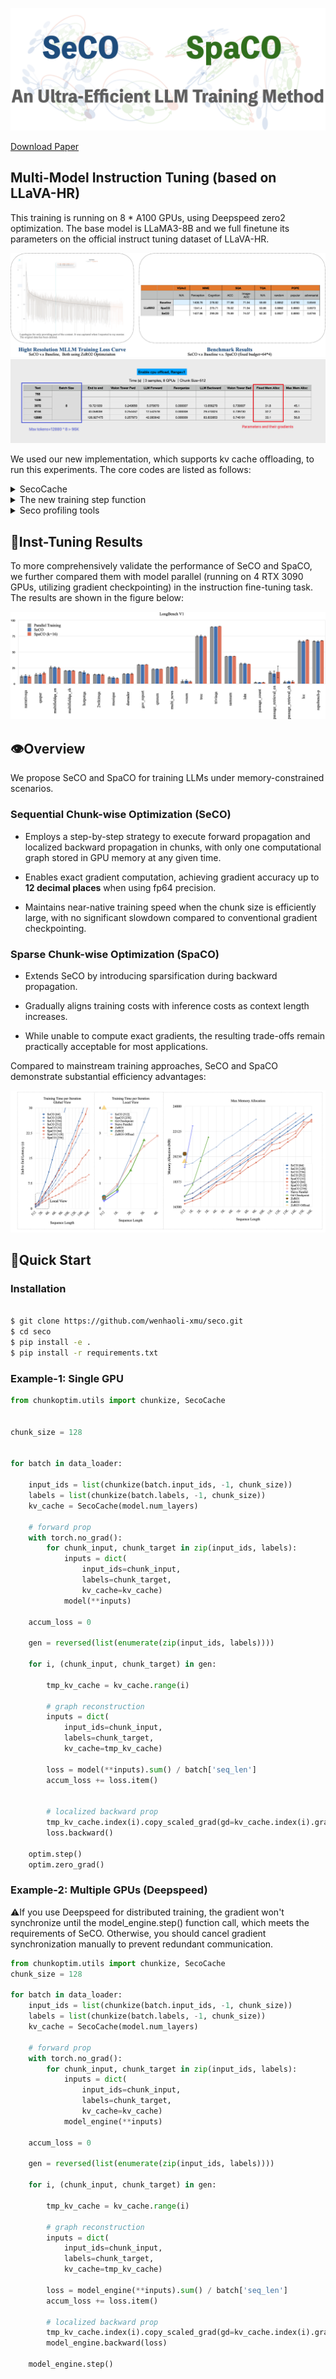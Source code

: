 ![img](docs/main.png)

[Download Paper](https://github.com/wenhaoli-xmu/seco/raw/main/320.pdf)

## Multi-Model Instruction Tuning (based on LLaVA-HR)

This training is running on 8 * A100 GPUs, using Deepspeed zero2 optimization. The base model is LLaMA3-8B and we full finetune its parameters on the official instruct tuning dataset of LLaVA-HR.

![img](docs/mllm.png)
![img](docs/timecost.png)

We used our new implementation, which supports kv cache offloading, to run this experiments. The core codes are listed as follows:

<details>
<summary>SecoCache</summary>
<code>
class LayerCache(torch.nn.Module):
    def __init__(self, seq_dim=-2):
        super().__init__()
        self.seq_dim = seq_dim
        self.reset()

    def reset(self):
        self.keys = torch.nn.ParameterList()
        self.vals = torch.nn.ParameterList()
        self.current_device = 'cuda'
        self.key_bwd = None
        self.val_bwd = None
        self.visible_range = None

    def append(self, key, val):
        self.keys.append(torch.nn.Parameter(key, requires_grad=False))
        self.vals.append(torch.nn.Parameter(val, requires_grad=False))

    def move_to_cpu(self):
        if self.current_device != 'cpu':
            self.to('cpu', non_blocking=True)
        self.current_device = 'cpu'
    
    def move_to_cuda(self):
        if self.current_device != 'cuda':
            self.to('cuda', non_blocking=True)
        self.current_device = 'cuda'

    def length(self):
        if self.visible_range is not None:
            past_keys = self.keys[:self.visible_range]
        else:
            past_keys = self.keys
        return sum([x.shape[self.seq_dim] for x in past_keys])
    
    def gather(self):
        past_keys = self.keys if self.visible_range is None else self.keys[:self.visible_range]
        past_vals = self.vals if self.visible_range is None else self.vals[:self.visible_range]
        return (
            torch.cat([*past_keys], dim=self.seq_dim),
            torch.cat([*past_vals], dim=self.seq_dim))
    
    def delete_rear(self):
        self.keys, key = self.keys[:-1], self.keys[-1]
        self.vals, val = self.vals[:-1], self.vals[-1]
        del key, val
    
    def update(self, key, val):
        try:
            past_keys = self.keys if self.visible_range is None else self.keys[:self.visible_range]
            past_vals = self.vals if self.visible_range is None else self.vals[:self.visible_range]
            ret_keys = torch.cat([*past_keys, key], dim=self.seq_dim)
            ret_vals = torch.cat([*past_vals, val], dim=self.seq_dim)
            return ret_keys, ret_vals
        finally:
            if not torch.is_grad_enabled():
                self.append(key, val)
            else:
                self.key_bwd = key
                self.val_bwd = val

    def get(self, idx):
        return self.keys[idx], self.vals[idx]
    
    def get_bwd(self):
        return self.key_bwd, self.val_bwd

    def pre_reconstruction(self, idx):
        self.visible_range = idx

    def after_backward(self):
        del self.key_bwd, self.val_bwd
        self.visible_range = None
        self.key_bwd = None
        self.val_bwd = None
        self.delete_rear()


class SecoCache:
    def __init__(self, num_layers, cpu_offload=None, seq_dim=-2):
        self.num_layers = num_layers    
        self.cpu_offload = cpu_offload
        self.seq_dim = seq_dim
        self.reset()

    def visit(self, layer_idx, reverse=False):
        if self.cpu_offload is not None:
            factor = -1 if reverse else 1
            cuda_layers = [
                (layer_idx + self.num_layers + factor * i) % self.num_layers 
                for i in range(self.cpu_offload)]
            cpu_layers = filter(lambda x: x not in cuda_layers, range(self.num_layers))
            for lid in cpu_layers:
                self.cache[lid].move_to_cpu()
            for lid in cuda_layers:
                self.cache[lid].move_to_cuda()

    def update(self, layer_idx, key, val):
        self.visit(layer_idx)
        return self.cache[layer_idx].update(key, val)
    
    def length(self, layer_idx):
        return self.cache[layer_idx].length()
    
    def gather(self, layer_idx):
        self.visit(layer_idx)
        return self.cache[layer_idx].gather()

    def reset(self):
        if hasattr(self, 'cache'):
            del self.cache
        self.cache = [
            LayerCache(seq_dim=self.seq_dim) 
            for _ in range(self.num_layers)]

    def pre_reconstruction(self, idx):
        for c in self.cache:
            c.pre_reconstruction(idx)

    def additive_hook(self, grad, base, layer_idx):
        self.visit(layer_idx, reverse=True)
        if base.grad is not None:
            return grad + base.grad
        return grad

    def pre_backward(self, idx):
        for layer_idx, c in enumerate(self.cache):
            key, val = c.get(idx)
            key_bwd, val_bwd = c.get_bwd()
            key_bwd.register_hook(partial(self.additive_hook, base=key, layer_idx=layer_idx))
            val_bwd.register_hook(partial(self.additive_hook, base=val, layer_idx=layer_idx))

    def after_backward(self):
        for c in self.cache:
            c.after_backward()
    

    def collect_sparse_grad(self, indices):
        num_chunks = len(self.k_cache[0])
        assert num_chunks == 1, "Sparse gradient collection does not support multiple chunks."

        grads = list(chain.from_iterable(chain.from_iterable(self.grad)))
        num_layers_times_2 = self.num_layers * 2

        _, num_heads, _, head_dim = grads[0].shape

        indices = indices[None, :, None, :, None].expand(
            self.num_layers * 2,
            -1,
            num_heads,
            -1,
            head_dim)

        sparse_grad_list = []
        for i in range(num_layers_times_2):
            grad_i = grads[i]
            index_i = indices[i]
            sparse_i = torch.gather(grad_i, dim=2, index=index_i)
            sparse_grad_list.append(sparse_i)

        sparse_gd = _reorganize_list(sparse_grad_list, dim1=num_layers_times_2, dim2=1)
        sparse_gd = _reorganize_list(sparse_gd, dim1=self.num_layers, dim2=2)

        return sparse_gd
</code>
</details>

<details>
<summary>The new training step function</summary>
<code>
def _seco(self, model, inputs):
    fwd_chunk_size = 512
    bwd_chunk_size = 512
    valid_label_count = (inputs['labels'] != -100).sum()

    # prepare inputs
    attention_mask, inputs_embeds, labels, _ = _prepare_inputs(model, inputs)

    # align length across gpus
    inputs_embeds, labels, attention_mask, _ = _maybe_align_length_across_gpus(
        inputs_embeds, 
        labels, 
        attention_mask,
        None)

    inputs_embeds_detach = inputs_embeds.detach()
    inputs_embeds_detach.requires_grad_(True)
    labels = torch.cat((labels[:, 1:], torch.full_like(labels[:, :1], fill_value=-100)), dim=-1)

    # chunkize inputs
    inputs_embeds_list, labels_list, masks_list = _chunkize_inputs(
        [inputs_embeds_detach, labels, attention_mask],
        chunk_size=fwd_chunk_size)

    # LLM forward prop
    accum_loss, seco_cache = _first_forward_prop_seco(
        model, 
        inputs_embeds_list, 
        labels_list, 
        masks_list, 
        valid_label_count,
        cpu_offload=1)

    # maybe change chunk size before backward prop
    if fwd_chunk_size != bwd_chunk_size:
        seco_cache.reorganize(bwd_chunk_size)
        inputs_embeds_list, labels_list, masks_list = _chunkize_inputs(
            [inputs_embeds_detach, labels, attention_mask],
            chunk_size=bwd_chunk_size,)

    # LLM backward prop
    generator = reversed(list(enumerate(zip(inputs_embeds_list, labels_list))))
    for i, (chunk_embeds, chunk_labels) in generator:
        tmp_cache = seco_cache.index(i)
        seco_cache.delete(i)
        outputs = model(
            input_ids=None,
            attention_mask=torch.cat(masks_list[:i+1], dim=1),
            inputs_embeds=chunk_embeds,
            labels=chunk_labels,
            past_key_values=seco_cache,
            shift_label=False,
            is_reduce=False)
        loss = outputs['loss'].sum() / valid_label_count
        seco_cache.link_grad(tmp_cache, i)
        _backward(loss, model)
        seco_cache.delete(i)
        del tmp_cache

    inputs_embeds.register_hook(partial(
        _set_to_incomming_grad, 
        incomming_grad=inputs_embeds_detach.grad))
    _backward(inputs_embeds.sum(), model)
    _step(model, self.optimizer)

    return accum_loss / self.args.gradient_accumulation_steps
</code>
</details>


<details>
<summary>Seco profiling tools</summary>
<code>
def _profile_seco(self, model, inputs):
    from pygments.console import colorize
    from profiler import WallTime

    fwd_chunk_size = 512
    bwd_chunk_size = 512
    context_length = 6144
    valid_label_count = (inputs['labels'] != -100).sum()

    if dist.is_initialized():
        gpu_device = dist.get_rank()
    else:
        gpu_device = 0
    
    t0 = WallTime("end to end time", gpu_device)
    t1 = WallTime("vision tower fwd", gpu_device)
    t2 = WallTime("forward prop", gpu_device)
    t3 = WallTime("reorganize time", gpu_device)
    t4 = WallTime("backward prop", gpu_device)
    t5 = WallTime("vision tower bwd", gpu_device)

    while inputs['input_ids'].shape[-1] < context_length:
        inputs['input_ids'] = torch.cat([inputs['input_ids'], torch.full_like(inputs['input_ids'], fill_value=self.tokenizer.pad_token_id)], dim=-1)
        inputs['labels'] = torch.cat([inputs['labels'], torch.full_like(inputs['labels'], fill_value=-100)], dim=-1)
        inputs['attention_mask'] = torch.cat([inputs['attention_mask'], torch.full_like(inputs['attention_mask'], fill_value=0)], dim=-1)
    inputs['input_ids'] = inputs['input_ids'][:, :context_length]
    inputs['labels'] = inputs['labels'][:, :context_length]
    inputs['attention_mask'] = inputs['attention_mask'][:, :context_length]

    for _ in range(3):
        with t0:
            with t1:
                attention_mask, inputs_embeds, labels, _ = _prepare_inputs(model, inputs)

            # align length across gpus
            inputs_embeds, labels, attention_mask, _ = _maybe_align_length_across_gpus(
                inputs_embeds, 
                labels, 
                attention_mask,
                None)
            
            inputs_embeds_detach = inputs_embeds.detach()
            inputs_embeds_detach.requires_grad_(True)
            labels = torch.cat((labels[:, 1:], torch.full_like(labels[:, :1], fill_value=-100)), dim=-1)

            # chunkize inputs
            inputs_embeds_list, labels_list, masks_list = _chunkize_inputs(
                [inputs_embeds_detach, labels, attention_mask],
                chunk_size=fwd_chunk_size)

            with t2:
                accum_loss, seco_cache = _first_forward_prop_seco(
                    model, 
                    inputs_embeds_list, 
                    labels_list, 
                    masks_list, 
                    valid_label_count,
                    cpu_offload=1)

            with t3:
                if fwd_chunk_size != bwd_chunk_size:
                    seco_cache.reorganize(bwd_chunk_size)
                    inputs_embeds_list, labels_list, masks_list = _chunkize_inputs(
                        [inputs_embeds_detach, labels, attention_mask],
                        chunk_size=bwd_chunk_size)

            with t4:
                generator = reversed(list(enumerate(zip(inputs_embeds_list, labels_list))))
                for i, (chunk_embeds, chunk_labels) in generator:
                    
                    # reconstruction
                    seco_cache.pre_reconstruction(i)
                    outputs = model(
                        input_ids=None,
                        attention_mask=torch.cat(masks_list[:i+1], dim=1),
                        inputs_embeds=chunk_embeds,
                        labels=chunk_labels,
                        past_key_values=seco_cache,
                        shift_label=False,
                        is_reduce=False)
                    loss = outputs['loss'].sum() / valid_label_count

                    # backward propagation
                    seco_cache.pre_backward(i)
                    _backward(loss, model) 
                    seco_cache.after_backward()

            with t5:
                inputs_embeds.register_hook(partial(
                    _set_to_incomming_grad, 
                    incomming_grad=inputs_embeds_detach.grad))
                _backward(inputs_embeds.sum(), model)

    if not dist.is_initialized() or dist.get_rank() == 0:
        # output key information
        t0.result(detail=True)
        t1.result(detail=True)
        t2.result(detail=True)
        t3.result(detail=True)
        t4.result(detail=True)
        t5.result(detail=True)

        # compute memory allocation
        param_count = 0
        grad_count = 0
        for param in model.parameters():
            param_count += param.data.numel()
            if param.requires_grad:
                grad_count += param.data.numel()
        param_memory = f"{param_count * 2 / 1024 ** 3: .1f}"
        grad_memory = f"{grad_count * 2 / 1024 ** 3: .1f}"

        memory_info = {
            "cur mem alloc": f"{torch.cuda.memory_allocated(gpu_device) / 1024 ** 3: .1f}",
            "max mem alloc": f"{torch.cuda.max_memory_allocated(gpu_device) / 1024 ** 3: .1f}",
            "parameters": param_memory,
            "gradients": grad_memory
        }
        print('=' * 10)

        for key, value in memory_info.items():
            key = colorize("green", key)
            value = colorize("yellow", value)
            print(f"{key}:\t{value}")

        import IPython
        IPython.embed(header=f"fwd: {fwd_chunk_size}, bwd: {bwd_chunk_size}, len: {inputs_embeds.shape[-2]}")

    if dist.is_initialized():
        dist.barrier()

    raise NotImplementedError
</code>
</details>

## 🤖Inst-Tuning Results

To more comprehensively validate the performance of SeCO and SpaCO, we further compared them with model parallel (running on 4 RTX 3090 GPUs, utilizing gradient checkpointing) in the instruction fine-tuning task. The results are shown in the figure below:

![img](docs/longbench.png)

## 👁️Overview

We propose SeCO and SpaCO for training LLMs under memory-constrained scenarios.

### Sequential Chunk-wise Optimization (SeCO)

* Employs a step-by-step strategy to execute forward propagation and localized backward propagation in chunks, with only one computational graph stored in GPU memory at any given time.

* Enables exact gradient computation, achieving gradient accuracy up to **12 decimal places** when using fp64 precision.

* Maintains near-native training speed when the chunk size is efficiently large, with no significant slowdown compared to conventional gradient checkpointing.

### Sparse Chunk-wise Optimization (SpaCO)

* Extends SeCO by introducing sparsification during backward propagation.

* Gradually aligns training costs with inference costs as context length increases.

* While unable to compute exact gradients, the resulting trade-offs remain practically acceptable for most applications.

Compared to mainstream training approaches, SeCO and SpaCO demonstrate substantial efficiency advantages:

![img](docs/efficiency.png)


## 🚀Quick Start


### Installation

```bash

$ git clone https://github.com/wenhaoli-xmu/seco.git
$ cd seco
$ pip install -e .
$ pip install -r requirements.txt
```

### Example-1: Single GPU

```python
from chunkoptim.utils import chunkize, SecoCache


chunk_size = 128


for batch in data_loader:
    
    input_ids = list(chunkize(batch.input_ids, -1, chunk_size))
    labels = list(chunkize(batch.labels, -1, chunk_size))
    kv_cache = SecoCache(model.num_layers)

    # forward prop
    with torch.no_grad():
        for chunk_input, chunk_target in zip(input_ids, labels):
            inputs = dict(
                input_ids=chunk_input,
                labels=chunk_target,
                kv_cache=kv_cache)
            model(**inputs)

    accum_loss = 0

    gen = reversed(list(enumerate(zip(input_ids, labels))))

    for i, (chunk_input, chunk_target) in gen:

        tmp_kv_cache = kv_cache.range(i)

        # graph reconstruction
        inputs = dict(
            input_ids=chunk_input,
            labels=chunk_target,
            kv_cache=tmp_kv_cache)

        loss = model(**inputs).sum() / batch['seq_len']
        accum_loss += loss.item()


        # localized backward prop
        tmp_kv_cache.index(i).copy_scaled_grad(gd=kv_cache.index(i).grad)
        loss.backward()

    optim.step()
    optim.zero_grad()
```

### Example-2: Multiple GPUs (Deepspeed)

⚠️If you use Deepspeed for distributed training, the gradient won't synchronize until the model_engine.step() function call, which meets the requirements of SeCO. Otherwise, you should cancel gradient synchronization manually to prevent redundant communication.

```python
from chunkoptim.utils import chunkize, SecoCache
chunk_size = 128

for batch in data_loader:
    input_ids = list(chunkize(batch.input_ids, -1, chunk_size))
    labels = list(chunkize(batch.labels, -1, chunk_size))
    kv_cache = SecoCache(model.num_layers)

    # forward prop
    with torch.no_grad():
        for chunk_input, chunk_target in zip(input_ids, labels):
            inputs = dict(
                input_ids=chunk_input,
                labels=chunk_target,
                kv_cache=kv_cache)
            model_engine(**inputs)

    accum_loss = 0

    gen = reversed(list(enumerate(zip(input_ids, labels))))

    for i, (chunk_input, chunk_target) in gen:

        tmp_kv_cache = kv_cache.range(i)

        # graph reconstruction
        inputs = dict(
            input_ids=chunk_input,
            labels=chunk_target,
            kv_cache=tmp_kv_cache)

        loss = model_engine(**inputs).sum() / batch['seq_len']
        accum_loss += loss.item()

        # localized backward prop
        tmp_kv_cache.index(i).copy_scaled_grad(gd=kv_cache.index(i).grad)
        model_engine.backward(loss)

    model_engine.step()
```

